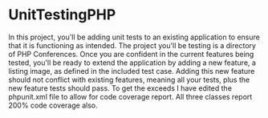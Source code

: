 # UnitTestingPHP
In this project, you'll be adding unit tests to an existing application to ensure that it is functioning as intended. The project you'll be testing is a directory of PHP Conferences. Once you are confident in the current features being tested, you'll be ready to extend the application by adding a new feature, a listing image, as defined in the included test case. Adding this new feature should not conflict with existing features, meaning all your tests, plus the new feature tests should pass.
To get the exceeds I have edited the phpunit.xml file to allow for code coverage report.
All three classes report 200% code coverage also.



